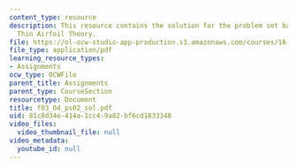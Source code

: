 ```yaml
---
content_type: resource
description: This resource contains the solution for the problem set based on the
  Thin Airfoil Theory.
file: https://ol-ocw-studio-app-production.s3.amazonaws.com/courses/16-01-unified-engineering-i-ii-iii-iv-fall-2005-spring-2006/81c8d34e414a1cc49a82bf6cd1833348_f03_04_ps02_sol.pdf
file_type: application/pdf
learning_resource_types:
- Assignments
ocw_type: OCWFile
parent_title: Assignments
parent_type: CourseSection
resourcetype: Document
title: f03_04_ps02_sol.pdf
uid: 81c8d34e-414a-1cc4-9a82-bf6cd1833348
video_files:
  video_thumbnail_file: null
video_metadata:
  youtube_id: null
---
```

